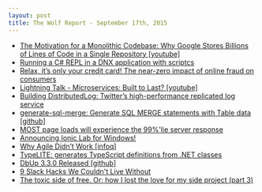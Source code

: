 ```yaml
---
layout: post
title: The Wolf Report - September 17th, 2015
---
```


- [The Motivation for a Monolithic Codebase: Why Google Stores Billions of Lines of Code in a Single Repository [youtube]](https://www.youtube.com/watch?v=W71BTkUbdqE)
- [Running a C# REPL in a DNX application with scriptcs](http://www.strathweb.com/2015/09/running-a-c-repl-in-a-dnx-application-with-scriptcs/)
- [Relax, it’s only your credit card! The near-zero impact of online fraud on consumers](http://www.troyhunt.com/2015/09/relax-its-only-your-credit-card-near.html)
- [Lightning Talk - Microservices: Built to Last? [youtube]](https://www.youtube.com/watch?v=Flkq2LFfuLI)
- [Building DistributedLog: Twitter’s high-performance replicated log service](https://blog.twitter.com/2015/building-distributedlog-twitter-s-high-performance-replicated-log-service)
- [generate-sql-merge: Generate SQL MERGE statements with Table data [github]](https://github.com/readyroll/generate-sql-merge)
- [MOST page loads will experience the 99%'lie server response](http://latencytipoftheday.blogspot.co.uk/2014/06/latencytipoftheday-most-page-loads.html)
- [Announcing Ionic Lab for Windows!](http://blog.ionic.io/announcing-ionic-lab-for-windows/)
- [Why Agile Didn’t Work [infoq]](http://www.infoq.com/articles/agile-didnt-work)
- [TypeLITE: generates TypeScript definitions from .NET classes](http://type.litesolutions.net/)
- [DbUp 3.3.0 Released [github]](https://github.com/DbUp/DbUp/releases/tag/3.3.0)
- [9 Slack Hacks We Couldn't Live Without](https://keen.io/blog/105456820166/9-slack-hacks-we-couldnt-live-without)
- [The toxic side of free. Or: how I lost the love for my side project (part 3)](https://remysharp.com/2015/09/16/jsbin-toxic-part-3)
